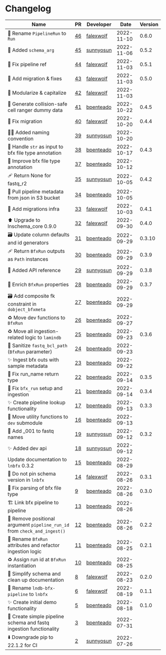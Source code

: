 # Changelog

<!-- prettier-ignore -->
Name | PR | Developer | Date | Version
--- | --- | --- | --- | ---
🚚 Rename `PipelineRun` to `Run` | [46](https://github.com/laminlabs/lnbfx/pull/46) | [falexwolf](https://github.com/falexwolf) | 2022-11-10 | 0.6.0
🐛 Added `schema_arg` | [45](https://github.com/laminlabs/lnbfx/pull/45) | [sunnyosun](https://github.com/sunnyosun) | 2022-11-06 | 0.5.2
🐛 Fix pipeline ref | [44](https://github.com/laminlabs/lnbfx/pull/44) | [falexwolf](https://github.com/falexwolf) | 2022-11-03 | 0.5.1
🍱 Add migration & fixes | [43](https://github.com/laminlabs/lnbfx/pull/43) | [falexwolf](https://github.com/falexwolf) | 2022-11-03 | 0.5.0
🎨 Modularize & capitalize | [42](https://github.com/laminlabs/lnbfx/pull/42) | [falexwolf](https://github.com/falexwolf) | 2022-11-03 |
🍱 Generate collision-safe cell ranger dummy data | [41](https://github.com/laminlabs/lnbfx/pull/41) | [bpenteado](https://github.com/bpenteado) | 2022-10-22 | 0.4.5
🐛 Fix migration | [40](https://github.com/laminlabs/lnbfx/pull/40) | [falexwolf](https://github.com/falexwolf) | 2022-10-20 | 0.4.4
🧑‍💻 Added naming convention | [39](https://github.com/laminlabs/lnbfx/pull/39) | [sunnyosun](https://github.com/sunnyosun) | 2022-10-20 |
🎨 Handle `str` as input to bfx file type annotation | [38](https://github.com/laminlabs/lnbfx/pull/38) | [bpenteado](https://github.com/bpenteado) | 2022-10-17 | 0.4.3
🎨 Improve bfx file type annotation | [37](https://github.com/laminlabs/lnbfx/pull/37) | [bpenteado](https://github.com/bpenteado) | 2022-10-12 |
🩹 Return None for fastq_r2 | [35](https://github.com/laminlabs/lnbfx/pull/35) | [sunnyosun](https://github.com/sunnyosun) | 2022-10-05 | 0.4.2
🍱 Pull pipeline metadata from json in S3 bucket | [34](https://github.com/laminlabs/lnbfx/pull/34) | [bpenteado](https://github.com/bpenteado) | 2022-10-05 |
🍱 Add migrations infra | [33](https://github.com/laminlabs/lnbfx/pull/33) | [falexwolf](https://github.com/falexwolf) | 2022-10-03 | 0.4.1
⬆️ Upgrade to lnschema_core 0.9.0 | [32](https://github.com/laminlabs/lnbfx/pull/32) | [falexwolf](https://github.com/falexwolf) | 2022-09-30 | 0.4.0
🗃️ Update column defaults and id generators | [31](https://github.com/laminlabs/lnbfx/pull/31) | [bpenteado](https://github.com/bpenteado) | 2022-09-29 | 0.3.10
🩹 Return `BfxRun` outputs as `Path` instances | [30](https://github.com/laminlabs/lnbfx/pull/30) | [bpenteado](https://github.com/bpenteado) | 2022-09-29 | 0.3.9
📝 Added API reference | [29](https://github.com/laminlabs/lnbfx/pull/29) | [sunnyosun](https://github.com/sunnyosun) | 2022-09-29 | 0.3.8
🎨 Enrich `BfxRun` properties | [28](https://github.com/laminlabs/lnbfx/pull/28) | [bpenteado](https://github.com/bpenteado) | 2022-09-29 | 0.3.7
🗃️ Add composite fk constraint in `dobject_bfxmeta` | [27](https://github.com/laminlabs/lnbfx/pull/27) | [bpenteado](https://github.com/bpenteado) | 2022-09-29 |
♻️ Move dev functions to `BfxRun` | [26](https://github.com/laminlabs/lnbfx/pull/26) | [bpenteado](https://github.com/bpenteado) | 2022-09-27 |
♻️ Move all ingestion-related logic to `lamindb` | [25](https://github.com/laminlabs/lnbfx/pull/25) | [bpenteado](https://github.com/bpenteado) | 2022-09-23 | 0.3.6
🎨 Sanitize `fastq_bcl_path` (`BfxRun` parameter) | [24](https://github.com/laminlabs/lnbfx/pull/24) | [bpenteado](https://github.com/bpenteado) | 2022-09-23 |
✨ Ingest bfx outs with sample metadata | [23](https://github.com/laminlabs/lnbfx/pull/23) | [bpenteado](https://github.com/bpenteado) | 2022-09-22 |
🐛 Fix run_name return type | [22](https://github.com/laminlabs/lnbfx/pull/22) | [bpenteado](https://github.com/bpenteado) | 2022-09-14 | 0.3.5
🎨 Fix `bfx_run` setup and ingestion | [21](https://github.com/laminlabs/lnbfx/pull/21) | [bpenteado](https://github.com/bpenteado) | 2022-09-14 | 0.3.4
✨ Create pipeline lookup functionality | [17](https://github.com/laminlabs/lnbfx/pull/17) | [bpenteado](https://github.com/bpenteado) | 2022-09-13 | 0.3.3
🚚 Move utility functions to `dev` submodule | [16](https://github.com/laminlabs/lnbfx/pull/16) | [bpenteado](https://github.com/bpenteado) | 2022-09-13 |
📝 Add _001 to fastq names | [19](https://github.com/laminlabs/lnbfx/pull/19) | [sunnyosun](https://github.com/sunnyosun) | 2022-09-12 | 0.3.2
✨ Added dev api | [18](https://github.com/laminlabs/lnbfx/pull/18) | [sunnyosun](https://github.com/sunnyosun) | 2022-09-12 |
Update documentation to `lnbfx` 0.3.2 | [15](https://github.com/laminlabs/lnbfx/pull/15) | [bpenteado](https://github.com/bpenteado) | 2022-08-29 |
🔧 Do not pin schema version in `lnbfx` | [14](https://github.com/laminlabs/lnbfx/pull/14) | [falexwolf](https://github.com/falexwolf) | 2022-08-26 | 0.3.1
🐛 Fix parsing of bfx file type | [9](https://github.com/laminlabs/lnbfx/pull/9) | [bpenteado](https://github.com/bpenteado) | 2022-08-26 | 0.3.0
🏗️ Link bfx pipeline to pipeline | [13](https://github.com/laminlabs/lnbfx/pull/13) | [bpenteado](https://github.com/bpenteado) | 2022-08-26 |
🐛 Remove positional argument `pipeline_run_id` from `check_and_ingest()` | [12](https://github.com/laminlabs/lnbfx/pull/12) | [bpenteado](https://github.com/bpenteado) | 2022-08-26 | 0.2.2
🎨 Rename `BfxRun` attributes and refactor ingestion logic | [11](https://github.com/laminlabs/lnbfx/pull/11) | [bpenteado](https://github.com/bpenteado) | 2022-08-25 | 0.2.1
♻️ Assign run id at `BfxRun` instantiation | [10](https://github.com/laminlabs/lnbfx/pull/10) | [bpenteado](https://github.com/bpenteado) | 2022-08-25 |
🎨 Simplify schema and clean up documentation | [8](https://github.com/laminlabs/lnbfx/pull/8) | [falexwolf](https://github.com/falexwolf) | 2022-08-23 | 0.2.0
🚚 Rename `lndb-bfx-pipeline` to `lnbfx` | [6](https://github.com/laminlabs/lnbfx/pull/6) | [falexwolf](https://github.com/falexwolf) | 2022-08-19 | 0.1.1
✨ Create initial demo functionality | [5](https://github.com/laminlabs/lnbfx/pull/5) | [bpenteado](https://github.com/bpenteado) | 2022-08-18 | 0.1.0
🎉 Create simple pipeline schema and fastq ingestion functionality | [3](https://github.com/laminlabs/lnbfx/pull/3) | [bpenteado](https://github.com/bpenteado) | 2022-07-31 |
⬇️ Downgrade pip to 22.1.2 for CI | [2](https://github.com/laminlabs/lnbfx/pull/2) | [sunnyosun](https://github.com/sunnyosun) | 2022-07-26 |
